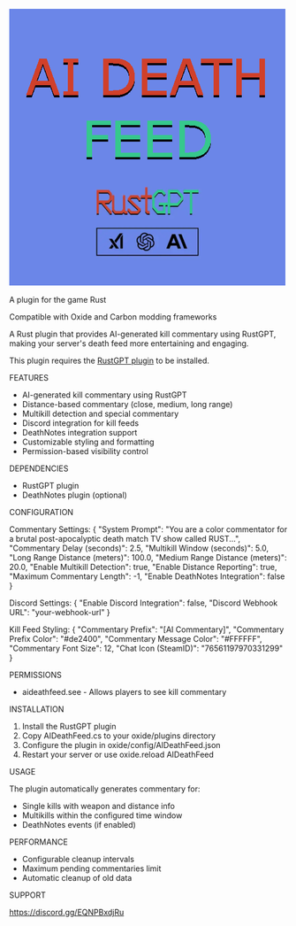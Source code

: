 ![AI Death Feed logo](https://raw.githubusercontent.com/Rust-Haus/ai-death-feed/refs/heads/main/screenshots/aideathfeed.png)

A plugin for the game Rust

Compatible with Oxide and Carbon modding frameworks

A Rust plugin that provides AI-generated kill commentary using RustGPT, making your server's death feed more entertaining and engaging.

This plugin requires the [RustGPT plugin](https://codefling.com/plugins/rust-gpt) to be installed.

FEATURES

- AI-generated kill commentary using RustGPT
- Distance-based commentary (close, medium, long range)
- Multikill detection and special commentary
- Discord integration for kill feeds
- DeathNotes integration support
- Customizable styling and formatting
- Permission-based visibility control


DEPENDENCIES

- RustGPT plugin
- DeathNotes plugin (optional)

CONFIGURATION

Commentary Settings:
{
  "System Prompt": "You are a color commentator for a brutal post-apocalyptic death match TV show called RUST...",
  "Commentary Delay (seconds)": 2.5,
  "Multikill Window (seconds)": 5.0,
  "Long Range Distance (meters)": 100.0,
  "Medium Range Distance (meters)": 20.0,
  "Enable Multikill Detection": true,
  "Enable Distance Reporting": true,
  "Maximum Commentary Length": -1,
  "Enable DeathNotes Integration": false
}

Discord Settings:
{
  "Enable Discord Integration": false,
  "Discord Webhook URL": "your-webhook-url"
}

Kill Feed Styling:
{
  "Commentary Prefix": "[AI Commentary]",
  "Commentary Prefix Color": "#de2400",
  "Commentary Message Color": "#FFFFFF",
  "Commentary Font Size": 12,
  "Chat Icon (SteamID)": "76561197970331299"
}

PERMISSIONS

- aideathfeed.see - Allows players to see kill commentary

INSTALLATION

1. Install the RustGPT plugin
2. Copy AIDeathFeed.cs to your oxide/plugins directory
3. Configure the plugin in oxide/config/AIDeathFeed.json
4. Restart your server or use oxide.reload AIDeathFeed

USAGE

The plugin automatically generates commentary for:
- Single kills with weapon and distance info
- Multikills within the configured time window
- DeathNotes events (if enabled)

PERFORMANCE

- Configurable cleanup intervals
- Maximum pending commentaries limit
- Automatic cleanup of old data

SUPPORT

https://discord.gg/EQNPBxdjRu